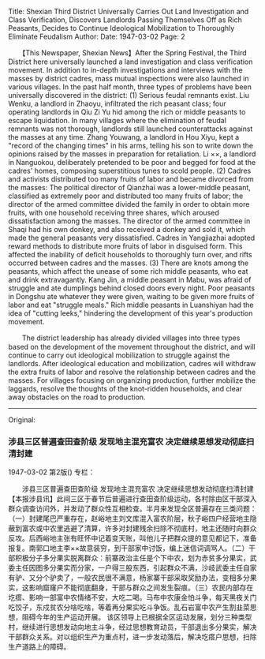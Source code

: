 Title: Shexian Third District Universally Carries Out Land Investigation and Class Verification, Discovers Landlords Passing Themselves Off as Rich Peasants, Decides to Continue Ideological Mobilization to Thoroughly Eliminate Feudalism
Author:
Date: 1947-03-02
Page: 2

　　【This Newspaper, Shexian News】After the Spring Festival, the Third District here universally launched a land investigation and class verification movement. In addition to in-depth investigations and interviews with the masses by district cadres, mass mutual inspections were also launched in various villages. In the past half month, three types of problems have been universally discovered in the district: (1) Serious feudal remnants exist. Liu Wenku, a landlord in Zhaoyu, infiltrated the rich peasant class; four operating landlords in Qiu Zi Yu hid among the rich or middle peasants to escape liquidation. In many villages where the elimination of feudal remnants was not thorough, landlords still launched counterattacks against the masses at any time. Zhang Youwang, a landlord in Hou Xiyu, kept a "record of the changing times" in his arms, telling his son to write down the opinions raised by the masses in preparation for retaliation. Li ××, a landlord in Nanguokou, deliberately pretended to be poor and begged for food at the cadres' homes, composing superstitious tunes to scold people. (2) Cadres and activists distributed too many fruits of labor and became divorced from the masses: The political director of Qianzhai was a lower-middle peasant, classified as extremely poor and distributed too many fruits of labor; the director of the armed committee divided the family in order to obtain more fruits, with one household receiving three shares, which aroused dissatisfaction among the masses. The director of the armed committee in Shaqi had his own donkey, and also received a donkey and sold it, which made the general peasants very dissatisfied. Cadres in Yangjiazhai adopted reward methods to distribute more fruits of labor in disguised form. This affected the inability of deficit households to thoroughly turn over, and rifts occurred between cadres and the masses. (3) There are knots among the peasants, which affect the unease of some rich middle peasants, who eat and drink extravagantly. Kang Jin, a middle peasant in Mabu, was afraid of struggle and ate dumplings behind closed doors every night. Poor peasants in Dongshu ate whatever they were given, waiting to be given more fruits of labor and eat "struggle meals." Rich middle peasants in Luanshiyan had the idea of "cutting leeks," hindering the development of this year's production movement.

　　The district leadership has already divided villages into three types based on the development of the movement throughout the district, and will continue to carry out ideological mobilization to struggle against the landlords. After ideological education and mobilization, cadres will withdraw the extra fruits of labor and resolve the relationship between cadres and the masses. For villages focusing on organizing production, further mobilize the laggards, resolve the thoughts of the knot-ridden households, and clear away obstacles on the road to production.



<hr /> 

Original: 


### 涉县三区普遍查田查阶级  发现地主混充富农  决定继续思想发动彻底扫清封建

1947-03-02
第2版()
专栏：

　　涉县三区普遍查田查阶级
    发现地主混充富农
    决定继续思想发动彻底扫清封建
    【本报涉县讯】此间三区于春节后普遍进行查田查阶级运动，各村除由区干部深入群众调查访问外，并发动了群众性互相检查。半月来发现全区普遍存在三类问题：（一）封建尾巴严重存在，赵峪地主刘文库混入富农阶层，秋子峪四户经营地主隐蔽到富农或中农里逃避了清算，许多对封建残余扫除不彻底村，地主还随时向群众反攻。后西峪地主张有旺怀中记着变天账，叫他儿子把群众提的意见都记下，准备报复。南郭口地主李××故意装穷，到干部家中讨饭，编上迷信词调骂人。（二）干部积极分子多分果实脱离群众：前寨政治主任是个下中农，划为赤贫多分果实，武委主任因图多分果实而分家，一户得三股东西，引起群众不满，沙岐武委主任自家有驴、又分个驴卖了，一般农民很不满意，杨家寨干部采取奖励办法，变相多分果实，这影响窟窿户不能彻底翻身，干部与群众之间发生裂痕。（三）农民内部存在圪瘩、影响一部富中农情绪不安，大吃二喝。马布中农康金怕斗争，每天黑夜关门吃饺子，东戍贫农分啥吃啥，等着再分果实吃斗争饭。乱石岩富中农产生割韭菜思想，阻碍今年的生产运动开展。
    该区领导上已根据全区运动发展，划分三种类型村，继续进行思想发动向地主斗争，经过思想教育动员，干部退出多分果实，解决干部群众关系。对以组织生产为重点村，进一步发动落后，解决圪瘩户思想，扫除生产道路上的障碍。
